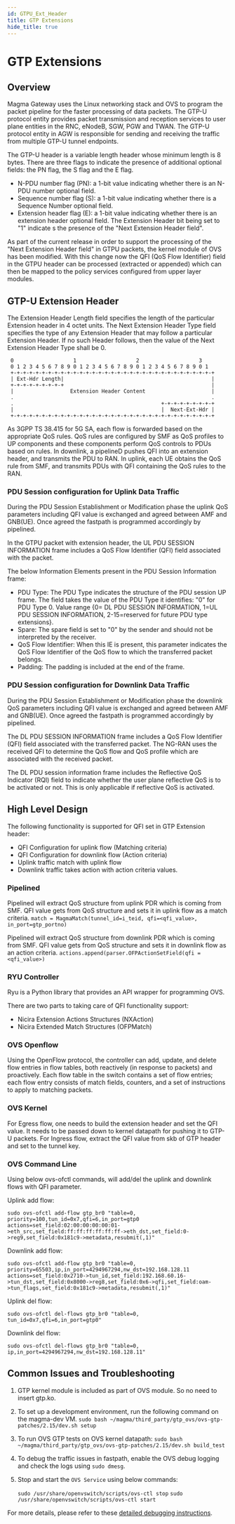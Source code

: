 ```yaml
---
id: GTPU_Ext_Header
title: GTP Extensions
hide_title: true
---
```

# GTP Extensions

## Overview

Magma Gateway uses the Linux networking stack and OVS to program the packet pipeline for the faster processing of data packets. The GTP-U protocol entity provides packet transmission and reception services to user plane entities in the RNC, eNodeB, SGW, PGW and TWAN. The GTP-U protocol entity in AGW is responsible for sending and receiving the traffic from multiple GTP-U tunnel endpoints.

The GTP-U header is a variable length header whose minimum length is 8 bytes. There are three flags to indicate the presence of additional optional fields: the PN flag, the S flag and the E flag.

- N-PDU number flag (PN): a 1-bit value indicating whether there is an N-PDU number optional field.
- Sequence number flag (S): a 1-bit value indicating whether there is a Sequence Number optional field.
- Extension header flag (E): a 1-bit value indicating whether there is an extension header optional field. The Extension Header bit being set to "1" indicate  s the presence of the "Next Extension Header field".

As part of the current release in order to support the processing of the "Next Extension Header field" in GTPU packets, the kernel module of OVS has been modified. With this change now the QFI (QoS Flow Identifier) field in the GTPU header can be processed (extracted or appended) which can then be mapped to the policy services configured from upper layer modules.

## GTP-U Extension Header

The Extension Header Length field specifies the length of the particular Extension header in 4 octet units. The Next Extension Header Type field specifies the type of any Extension Header that may follow a particular Extension Header. If no such Header follows, then the value of the
Next Extension Header Type shall be 0.

	 0                   1                   2                   3
     0 1 2 3 4 5 6 7 8 9 0 1 2 3 4 5 6 7 8 9 0 1 2 3 4 5 6 7 8 9 0 1
     +-+-+-+-+-+-+-+-+-+-+-+-+-+-+-+-+-+-+-+-+-+-+-+-+-+-+-+-+-+-+-+-+
     | Ext-Hdr Length|                                               |
     +-+-+-+-+-+-+-+-+                                               |
     |                  Extension Header Content                     |
     .                                                               .
     .                                               +-+-+-+-+-+-+-+-+
     |                                               |  Next-Ext-Hdr |
     +-+-+-+-+-+-+-+-+-+-+-+-+-+-+-+-+-+-+-+-+-+-+-+-+-+-+-+-+-+-+-+-+

As 3GPP TS 38.415 for 5G SA, each flow is forwarded based on the appropriate QoS rules. QoS rules are configured by SMF as QoS profiles to UP components and these components perform QoS controls to PDUs based on rules. In downlink, a pipelineD pushes QFI into an extension header, and transmits the PDU to RAN. In uplink, each UE obtains the QoS rule from SMF, and transmits PDUs with QFI containing the QoS rules to the RAN.

### PDU Session configuration for Uplink Data Traffic

During the PDU Session Establishment or Modification phase the uplink QoS parameters including QFI value is exchanged and agreed between AMF and GNB(UE).  Once agreed the fastpath is programmed accordingly by pipelined.

In the GTPU packet with extension header, the UL PDU SESSION INFORMATION frame includes a QoS Flow Identifier (QFI) field associated with the packet.

The below Information Elements present in the PDU Session Information frame:

- PDU Type: The PDU Type indicates the structure of the PDU session UP frame. The field takes the value of the PDU Type it identifies: "0" for PDU Type 0.
  Value range {0= DL PDU SESSION INFORMATION, 1=UL PDU SESSION INFORMATION, 2-15=reserved for future PDU type extensions}.
- Spare: The spare field is set to "0" by the sender and should not be interpreted by the receiver.
- QoS Flow Identifier: When this IE is present, this parameter indicates the QoS Flow Identifier of the QoS flow to which the transferred packet belongs.
- Padding: The padding is included at the end of the frame.

### PDU Session configuration for Downlink Data Traffic

During the PDU Session Establishment or Modification phase the downlink QoS parameters including QFI value is exchanged and agreed between AMF and GNB(UE).  Once agreed the fastpath is programmed accordingly by pipelined.

The DL PDU SESSION INFORMATION frame includes a QoS Flow Identifier (QFI) field associated with the transferred packet. The NG-RAN uses the received QFI to determine the QoS flow and QoS profile which are associated with the received packet.

The DL PDU session information frame includes the Reflective QoS Indicator (RQI) field to indicate whether the user plane reflective QoS is to be activated or not. This is only applicable if reflective QoS is activated.

## High Level Design

The following functionality is supported for QFI set in GTP Extension header:

- QFI Configuration for uplink flow (Matching criteria)
- QFI Configuration for downlink flow (Action criteria)
- Uplink traffic match with uplink flow
- Downlink traffic takes action with action criteria values.

### Pipelined

Pipelined will extract QoS structure from uplink PDR which is coming from SMF. QFI value gets from QoS structure and sets it in uplink flow as a match criteria.
                       `match = MagmaMatch(tunnel_id=i_teid, qfi=<qfi_value>, in_port=gtp_portno)`

Pipelined will extract QoS structure from downlink PDR which is coming from SMF. QFI value gets from QoS structure and sets it in downlink flow as an action criteria.
                       `actions.append(parser.OFPActionSetField(qfi = <qfi_value>)`

### RYU Controller

Ryu is a Python library that provides an API wrapper for programming OVS.

There are two parts to taking care of QFI functionality support:

- Nicira Extension Actions Structures (NXAction)
- Nicira Extended Match Structures (OFPMatch)

### OVS Openflow

Using the OpenFlow protocol, the controller can add, update, and delete flow entries in flow tables, both reactively (in response to packets) and proactively. Each flow table in the switch contains a set of flow entries; each flow entry consists of match fields, counters, and a set of instructions to apply to matching packets.

### OVS Kernel

For Egress flow, one needs to build the extension header and set the QFI value. It needs to be passed down to kernel datapath for pushing it to GTP-U packets.
For Ingress flow, extract the QFI value from skb of GTP header and set to the tunnel key.

### OVS Command Line

Using below ovs-ofctl commands, will add/del the uplink and downlink flows with QFI parameter.

Uplink add flow:

```sudo ovs-ofctl add-flow gtp_br0 "table=0, priority=100,tun_id=0x7,qfi=6,in_port=gtp0 actions=set_field:02:00:00:00:00:01->eth_src,set_field:ff:ff:ff:ff:ff:ff->eth_dst,set_field:0->reg9,set_field:0x181c9->metadata,resubmit(,1)"```

Downlink add flow:

```sudo ovs-ofctl add-flow gtp_br0 "table=0, priority=65503,ip,in_port=4294967294,nw_dst=192.168.128.11 actions=set_field:0x2710->tun_id,set_field:192.168.60.16->tun_dst,set_field:0x8000->reg8,set_field:0x6->qfi,set_field:oam->tun_flags,set_field:0x181c9->metadata,resubmit(,1)"```

Uplink del flow:

```sudo ovs-ofctl del-flows gtp_br0 "table=0, tun_id=0x7,qfi=6,in_port=gtp0"```

Downlink del flow:

```sudo ovs-ofctl del-flows gtp_br0 "table=0, ip,in_port=4294967294,nw_dst=192.168.128.11"```

## Common Issues and Troubleshooting

1. GTP kernel module is included as part of OVS module. So no need to insert gtp.ko.

2. To set up a development environment, run the following command on the magma-dev VM.
   ```sudo bash ~/magma/third_party/gtp_ovs/ovs-gtp-patches/2.15/dev.sh setup```

3. To run OVS GTP tests on OVS kernel datapath:
   ```sudo bash ~/magma/third_party/gtp_ovs/ovs-gtp-patches/2.15/dev.sh build_test```

4. To debug the traffic issues in fastpath, enable the OVS debug logging and check the logs using ```sudo dmesg```.

5. Stop and start the `OVS Service` using below commands:

   ```sudo /usr/share/openvswitch/scripts/ovs-ctl stop```
   ```sudo /usr/share/openvswitch/scripts/ovs-ctl start```

For more details, please refer to these [detailed debugging instructions](https://github.com/magma/magma/blob/master/docs/readmes/howtos/troubleshooting/datapath_connectivity.md).
